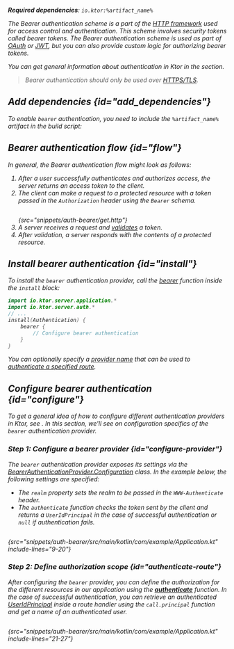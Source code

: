 [//]: # (title: Bearer authentication)

<show-structure for="chapter" depth="2"/>

<var name="artifact_name" value="ktor-server-auth"/>

<tldr>
<p>
<b>Required dependencies</b>: <code>io.ktor:%artifact_name%</code>
</p>
<var name="example_name" value="auth-bearer"/>
<include from="lib.topic" element-id="download_example"/>
<include from="lib.topic" element-id="native_server_supported"/>
</tldr>

The Bearer authentication scheme is a part of the [HTTP framework](https://developer.mozilla.org/en-US/docs/Web/HTTP/Authentication) used for access control and authentication. This scheme involves security tokens called bearer tokens. The Bearer authentication scheme is used as part of [OAuth](oauth.md) or [JWT](jwt.md), but you can also provide custom logic for authorizing bearer tokens.

You can get general information about authentication in Ktor in the [](authentication.md) section.

> Bearer authentication should only be used over [HTTPS/TLS](ssl.md).

## Add dependencies {id="add_dependencies"}
To enable `bearer` authentication, you need to include the `%artifact_name%` artifact in the build script:

<include from="lib.topic" element-id="add_ktor_artifact"/>

## Bearer authentication flow {id="flow"}

In general, the Bearer authentication flow might look as follows:

1. After a user successfully authenticates and authorizes access, the server returns an access token to the client.
2. The client can make a request to a protected resource with a token passed in the `Authorization` header using the `Bearer` schema.
   ```HTTP
   ```
   {src="snippets/auth-bearer/get.http"}
3. A server receives a request and [validates](#configure) a token.
4. After validation, a server responds with the contents of a protected resource.




## Install bearer authentication {id="install"}
To install the `bearer` authentication provider, call the [bearer](https://api.ktor.io/ktor-server/ktor-server-plugins/ktor-server-auth/io.ktor.server.auth/bearer.html) function inside the `install` block:

```kotlin
import io.ktor.server.application.*
import io.ktor.server.auth.*
// ...
install(Authentication) {
    bearer {
        // Configure bearer authentication
    }
}
```

You can optionally specify a [provider name](authentication.md#provider-name) that can be used to [authenticate a specified route](#authenticate-route).

## Configure bearer authentication {id="configure"}

To get a general idea of how to configure different authentication providers in Ktor, see [](authentication.md#configure). In this section, we'll see on configuration specifics of the `bearer` authentication provider. 

### Step 1: Configure a bearer provider {id="configure-provider"}

The `bearer` authentication provider exposes its settings via the [BearerAuthenticationProvider.Configuration](https://api.ktor.io/ktor-server/ktor-server-plugins/ktor-server-auth/io.ktor.server.auth/-bearer-authentication-provider/-config/index.html) class. In the example below, the following settings are specified:
* The `realm` property sets the realm to be passed in the `WWW-Authenticate` header.
* The `authenticate` function checks the token sent by the client and returns a `UserIdPrincipal` in the case of successful authentication or `null` if authentication fails.

```kotlin
```
{src="snippets/auth-bearer/src/main/kotlin/com/example/Application.kt" include-lines="9-20"}


### Step 2: Define authorization scope {id="authenticate-route"}

After configuring the `bearer` provider, you can define the authorization for the different resources in our application using the **[authenticate](authentication.md#authenticate-route)** function. In the case of successful authentication, you can retrieve an authenticated [UserIdPrincipal](https://api.ktor.io/ktor-server/ktor-server-plugins/ktor-server-auth/io.ktor.server.auth/-user-id-principal/index.html) inside a route handler using the `call.principal` function and get a name of an authenticated user.

```kotlin
```
{src="snippets/auth-bearer/src/main/kotlin/com/example/Application.kt" include-lines="21-27"}
